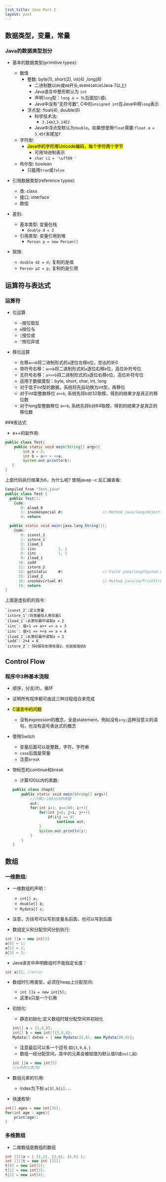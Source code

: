 ```yaml
---
list_title: Java Part 2
layout: post
---
```


## 数据类型，变量，常量

### Java的数据类型划分

- 基本的数据类型(primitive types):
    - 数值
        - 整数: byte(1), short(2), int(4) ,long(8)
            - 二进制数以`0b`或`0B`开头,`0b00010010`(Java 7以上)
            - Java语言中整形默认为 `int`
            - 声明`long`型：`long a = 3L`后面加`l`或`L`
            - Java中没有“无符号数”, C中的`unsigned int`在Java中用`long`表示
        - 浮点型: float(4), double(8)
            - 科学技术法:
                - `3.14e2`,`3.14E2`
            - Java中浮点型默认为`double`，如果想使用`float`需要:`float a = 3.45f`末尾加`f`
    - 字符型:
        - <mark>Java中的字符用Unicode编码，每个字符两个字节</mark>
            - 可用16进制表示
            - `char c1 = '\uff09 '`
    - 布尔型: boolean
        - 只能用`true`或`false`

- 引用数据类型(reference types):
    - 类: class
    - 接口: interface
    - 数组
- 差别:
	- 基本类型: 变量在栈
		- `double d = 3`
	- 引用类型: 变量引用到堆
		- `Person p = new Person()`
- 赋值:
	- `double d2 = d;` 复制的是值
	- `Person p2 = p;` 复制的是引用

## 运算符与表达式

### 运算符

- 位运算
	- `~`按位取反
	- `&`按位与
	- `|`按位或
	- `^`按位异或

- 移位运算
	- 左移`a<<b`将二进制形式的`a`逐位左移`b`位，空出的补0
	- 带符号右移：`a>>b`将二进制形式的`a`逐位右移`b`位，高位补符号位
	- 无符号右移：`a>>>b`将二进制形式的`a`逐位右移`b`位，高位补符号位
	- 适用于数据类型：byte, short, char, int, long
	- 对于低于int型的数据，系统将先自动换为int型，再移位
	- 对于int型整数移位 `a>>b`, 系统先将b对32取模，得到的结果才是真正的移位数
	- 对于long型整数移位 `a>>b`, 系统先将b对64取模，得到的结果才是真正的移位数

###表达式

- a++的副作用:

```java
public class Test{
    public static void main(String[] args){
        int a = 2;
        int b = a++ + ++a;
        System.out.println(b); 
   }
}
```

上面代码执行结果为6，为什么呢? 使用javap -c 反汇编查看:

```java
Compiled from "Test.java"
public class Test {
  public Test();
    Code:
       0: aload_0
       1: invokespecial #1                  // Method java/lang/Object."<init>":()V
       4: return

  public static void main(java.lang.String[]);
    Code:
       0: iconst_2
       1: istore_1
       2: iload_1
       3: iinc          1, 1
       6: iinc          1, 1
       9: iload_1
      10: iadd
      11: istore_2
      12: getstatic     #2                  // Field java/lang/System.out:Ljava/io/PrintStream;
      15: iload_2
      16: invokevirtual #3                  // Method java/io/PrintStream.println:(I)V
      19: return
}
```

上面是虚拟机的指令:

```
`iconst_2`:定义常量
`istore_1`:将常量存入寄存器1
`iload_1`:从寄存器中读取a = 2
`iinc`: 值+1 => a++ => a = 3
`iinc`: 值+1 => ++a => a = 4
`iload_1`:从寄存器中读取a = 2
`iadd`: 2+4 = 6
`istore_2`: 将6保存到寄存器2，也就赋值给b
```

## Control Flow

### 程序中3种基本流程

- 顺序，分支(if)，循环
- 证明所有程序都可由这三种过程组合来完成
- <mark>C语言中的问题</mark>
    - 没有expression的概念，全是statement，例如没有`x+y;`这种没意义的语句，也没有逗号表达式的概念

- 使用Switch
	- 变量后面可以是整数，字符，字符串
	- `case`后面是常量
	- 注意`break`

- 带标签的continue和break
    - 计算100以内的素数:

    ```java
    public class chap3{
        public static void main(String[] args){
            //计算1~100以内的素数
            out:
            for(int i=1; i<=100; i++){
                for(int j=2; j<i; j++){
                    if(i%j == 0)
                        continue out;
                }
                System.out.println(i);
            }
        }
    }
    ```

## 数组

### 一维数组:

- 一维数组的声明：
	- `int[] a;`
	- `double[] b;`
	- `Mydata[] c;` 

-  注意，方括号可以写到变量名前面，也可以写到后面
- 数组定义和分配空间分别执行:

```java
int []a = new int[3]
a[0] = 1;
a[1] = 2;
a[3] = 3;
```

- Java语言中声明数组时不能指定长度：

```c
int a[5]; //error
```

- 数组时引用类型，必须在heap上分配空间:
	- `int []a = new int[5];`
	- 这里a只是一个引用
- 初始化:
	- 静态初始化:定义数组时就分配空间并初始化

	```java	
	int[] a = {3,9,8};
	int[] b = new int[]{3,9,8};
	Mydata[] dates = { new Mydata(22,8), new Mydata(99,8)};
	```
	
	- 注意最后可以多一个逗号:如`{3,9,8,}`
	- 数组一经分配空间，其中的元素会被赋值为默认值0或`null`,如:

	```java
	int []a = new int[5]
	//a中的元素为0
	```
	
- 数组元素的引用:
	- index为下标:`a[3],b[i]...`

- 快速枚举:

```java
int[] ages = new int[10];
for(int age : ages){
	print(age);
}

```

### 多维数组

- 二维数组是数组的数组

```java
int [][]a = { {1,2}, {3,4}, {5,6} };
int [][]t = new int [3][]
t[0] = new int[2];
t[1] = new int[3];
t[2] = new int[4]; 
```


